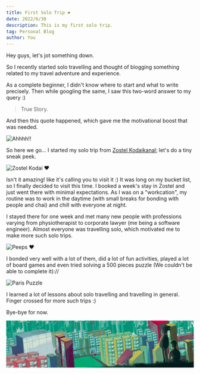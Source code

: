 ```yaml
---
title: First Solo Trip ❤️
date: 2022/6/30
description: This is my first solo trip.
tag: Personal Blog
author: You
---
```


Hey guys, let's jot something down.

So I recently started solo travelling and thought of blogging something related to my travel adventure and experience.

As a complete beginner, I didn't know where to start and what to write precisely. Then while googling the same, I saw this two-word answer to my query :)

>True Story.

And then this quote happened, which gave me the motivational boost that was needed.

![Ahhhh!!](https://quotefancy.com/media/wallpaper/3840x2160/1615599-Eugene-Fitch-Ware-Quote-All-glory-comes-from-daring-to-begin.jpg)

So here we go...
I started my solo trip from [Zostel Kodaikanal](https://www.zostel.com/zostel/kodaikanal); let's do a tiny sneak peek.

![Zostel Kodai ❤️](https://img.cdn.zostel.com/zostel/gallery/images/aHFewfv2QIOIZX4Zi3bpUA/zostel-kodaikanal-hostel-20201105110219.jpg?w=1280&h=720&fit=crop&crop=faces&bg=fff)

Isn't it amazing! like it's calling you to visit it :) It was long on my bucket list, so I finally decided to visit this time.
I booked a week's stay in Zostel and just went there with minimal expectations. As I was on a "workcation", my routine was to work in the daytime (with small breaks for bonding with people and chai) and chill with everyone at night.

I stayed there for one week and met many new people with professions varying from physiotherapist to corporate lawyer (me being a software engineer). Almost everyone was travelling solo, which motivated me to make more such solo trips.

![Peeps ❤️](https://echo-backgrounds.s3.ap-south-1.amazonaws.com/Screenshot+2022-06-01+at+9.06.53+PM.png)

I bonded very well with a lot of them, did a lot of fun activities, played a lot of board games and even tried solving a 500 pieces puzzle (We couldn't be able to complete it)://

![Paris Puzzle](https://somils-travel-blog.s3.ap-south-1.amazonaws.com/paris_puzzle.jpg)

I learned a lot of lessons about solo travelling and travelling in general.
Finger crossed for more such trips :)

Bye-bye for now.


![image](https://raw.githubusercontent.com/somilg050/somilg050/master/coolBE.jpeg)
